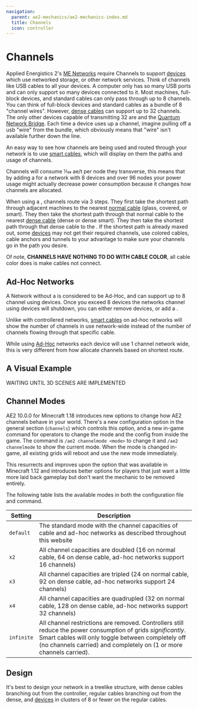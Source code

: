 ```yaml
---
navigation:
  parent: ae2-mechanics/ae2-mechanics-index.md
  title: Channels
  icon: controller
---
```


# Channels

<GameScene zoom="8">
  <ImportStructure src="../assets/assemblies/channel_demonstration_1.snbt" />

  <BoxAnnotation color="#33ff33" x1="1" x2="2.4" y1=".4" y2=".4" z1=".7" z2=".7">
  </BoxAnnotation>
  <BoxAnnotation color="#33ff33" x1="1" x2="2.4" y1=".6" y2=".6" z1=".7" z2=".7">
  </BoxAnnotation>
  <BoxAnnotation color="#33ff33" x1="1" x2="2.6" y1=".4" y2=".4" z1=".6" z2=".6">
  </BoxAnnotation>
  <BoxAnnotation color="#33ff33" x1="1" x2="2.6" y1=".6" y2=".6" z1=".6" z2=".6">
  </BoxAnnotation>
  <BoxAnnotation color="#33ff33" x1="1" x2="2.6" y1=".6" y2=".6" z1=".6" z2=".6">
  </BoxAnnotation>

  <BoxAnnotation color="#33ff33" x1="2.4" x2="2.4" y1=".6" y2=".6" z1=".7" z2="1.5">
  </BoxAnnotation>
  <BoxAnnotation color="#33ff33" x1="2.4" x2="2.4" y1=".4" y2=".4" z1=".7" z2="1.5">
  </BoxAnnotation>
  <BoxAnnotation color="#33ff33" x1="2.6" x2="2.6" y1=".6" y2=".6" z1=".6" z2="1.5">
  </BoxAnnotation>
  <BoxAnnotation color="#33ff33" x1="2.6" x2="2.6" y1=".4" y2=".4" z1=".6" z2="1.5">
  </BoxAnnotation>

  <BoxAnnotation color="#33ff33" x1="2.1" x2="2.4" y1=".6" y2=".6" z1="1.5" z2="1.5">
  </BoxAnnotation>
  <BoxAnnotation color="#33ff33" x1="2.6" x2="2.9" y1=".4" y2=".4" z1="1.5" z2="1.5">
  </BoxAnnotation>

  <BoxAnnotation color="#33ff33" x1="2.6" x2="2.6" y1=".57" y2=".9" z1="1.5" z2="1.5">
  </BoxAnnotation>
  <BoxAnnotation color="#33ff33" x1="2.4" x2="2.4" y1=".1" y2=".43" z1="1.5" z2="1.5">
  </BoxAnnotation>

  <BoxAnnotation color="#33ff33" x1="1" x2="3.5" y1=".6" y2=".6" z1=".4" z2=".4">
  </BoxAnnotation>
  <BoxAnnotation color="#33ff33" x1="1" x2="3.5" y1=".4" y2=".4" z1=".4" z2=".4">
  </BoxAnnotation>

  <BoxAnnotation color="#33ff33" x1="3.5" x2="3.5" y1=".57" y2=".9" z1=".4" z2=".4">
  </BoxAnnotation>
  <BoxAnnotation color="#33ff33" x1="3.5" x2="3.5" y1=".1" y2=".43" z1=".4" z2=".4">
  </BoxAnnotation>

  <BoxAnnotation color="#33ff33" x1="1" x2="1.5" y1=".6" y2=".6" z1=".3" z2=".3">
  </BoxAnnotation>
  <BoxAnnotation color="#33ff33" x1="1" x2="1.5" y1=".4" y2=".4" z1=".3" z2=".3">
  </BoxAnnotation>

  <BoxAnnotation color="#33ff33" x1="1.5" x2="1.5" y1=".57" y2=".9" z1=".3" z2=".3">
  </BoxAnnotation>
  <BoxAnnotation color="#33ff33" x1="1.5" x2="1.5" y1=".1" y2=".43" z1=".3" z2=".3">
  </BoxAnnotation>

  <BoxAnnotation color="#ff3333" x1="3.5" x2="5.5" y1=".5" y2=".5" z1=".5" z2=".5">
  </BoxAnnotation>

  <IsometricCamera yaw="15" pitch="30" />
</GameScene>

Applied Energistics 2's [ME Networks](me-network-connections.md) require
Channels to support [devices](../ae2-mechanics/devices.md) which use networked storage, or other network
services. Think of channels like USB cables to all your devices. A computer only has so many USB ports and can only support
so many devices connected to it. Most machines, full-block devices, and standard cables can only pass through
up to 8 channels. You can think of full-block devices and standard cables as a bundle of 8 "channel wires". However, [dense cables](../items-blocks-machines/cables.md) can support up
to 32 channels. The only other devices capable of transmitting 32 are <ItemLink id="me_p2p_tunnel" />
and the [Quantum Network Bridge](../items-blocks-machines/quantum_bridge.md). Each time a device uses up a channel, imagine pulling off a usb "wire" from
the bundle, which obviously means that "wire" isn't available further down the line.

An easy way to see how channels are being used and routed through your network is to use [smart cables](../items-blocks-machines/cables.md), which will display on them the paths and usage of channels.

Channels will consume 1⁄128 ae/t per node they transverse, this means that by
adding a <ItemLink id="controller" /> for a
network with 8 devices and over 96 nodes your power usage might actually
decrease power consumption because it changes how channels are allocated.

When using a <ItemLink id="controller" />,
channels route via 3 steps. They first take the shortest path through adjacent machines to the nearest [normal cable](../items-blocks-machines/cables.md)
(glass, covered, or smart). They then take the shortest path through that normal cable to the nearest [dense cable](../items-blocks-machines/cables.md)
(dense or dense smart). They then take the shortest path through that dense cable to the <ItemLink id="controller" />.
If the shortest path is already maxed out, some [devices](devices.md) may not get their required channels, use
colored cables, cable anchors and tunnels to your advantage to make sure your channels go in the path you desire.

Of note, **CHANNELS HAVE NOTHING TO DO WITH CABLE COLOR**, all cable color does is make cables not connect.

## Ad-Hoc Networks

A Network without a <ItemLink id="controller" />
is considered to be Ad-Hoc, and can support up to 8 channel using devices.
Once you exceed 8 devices the networks channel using devices will shutdown,
you can either remove devices, or add a <ItemLink id="controller" />.

Unlike with controllered networks, [smart cables](../items-blocks-machines/cables.md) on ad-hoc networks will show the number
of channels in use network-wide instead of the number of channels flowing through that specific cable.

While using [Ad-Hoc](ad-hoc-networks.md) networks each device will
use 1 channel network wide, this is very different from how <ItemLink id="controller" /> allocate channels based on
shortest route.

## A Visual Example

WAITING UNTIL 3D SCENES ARE IMPLEMENTED

## Channel Modes

AE2 10.0.0 for Minecraft 1.18 introduces new options to change how AE2 channels behave in your world.
There's a new configuration option in the general section (`channels`) which controls this option, and a new in-game
command for operators to change the mode and the config from inside the game. The command is `/ae2 channelmode <mode>`
to change it and `/ae2 channelmode` to show the current mode. When the mode is changed in-game, all existing grids will
reboot and use the new mode immediately.

This resurrects and improves upon the option that was available in Minecraft 1.12 and introduces better options for
players that just want a little more laid back gameplay but don't want the mechanic to be removed entirely.

The following table lists the available modes in both the configuration file and command.

| Setting    | Description                                                                                                                                                                                                                               |
| ---------- | ----------------------------------------------------------------------------------------------------------------------------------------------------------------------------------------------------------------------------------------- |
| `default`  | The standard mode with the channel capacities of cable and ad-hoc networks as described throughout this website                                                                                                                           |
| `x2`       | All channel capacities are doubled (16 on normal cable, 64 on dense cable, ad-hoc networks support 16 channels)                                                                                                                           |
| `x3`       | All channel capacities are tripled (24 on normal cable, 92 on dense cable, ad-hoc networks support 24 channels)                                                                                                                           |
| `x4`       | All channel capacities are quadrupled (32 on normal cable, 128 on dense cable, ad-hoc networks support 32 channels)                                                                                                                       |
| `infinite` | All channel restrictions are removed. Controllers still reduce the power consumption of grids *significantly*. Smart cables will only toggle between completely off (no channels carried) and completely on (1 or more channels carried). |

## Design

It's best to design your network in a treelike structure, with dense cables branching out from the controller, regular cables
branching out from the dense, and [devices](../ae2-mechanics/devices.md) in clusters of 8 or fewer on the regular cables.

<GameScene zoom="3">
  <ImportStructure src="../assets/assemblies/treelike_network_structure.snbt" />
  <IsometricCamera yaw="315" pitch="30" />
</GameScene>
